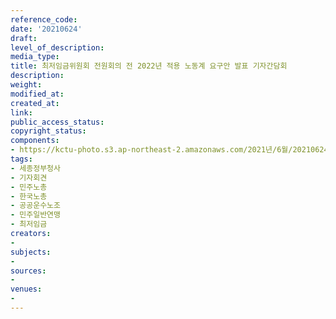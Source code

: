 ```yaml
---
reference_code: 
date: '20210624'
draft: 
level_of_description: 
media_type: 
title: 최저임금위원회 전원회의 전 2022년 적용 노동계 요구안 발표 기자간담회
description: 
weight: 
modified_at: 
created_at: 
link: 
public_access_status: 
copyright_status: 
components:
- https://kctu-photo.s3.ap-northeast-2.amazonaws.com/2021년/6월/20210624-최저임금위원회+전원회의+전+2022년+적용+노동계+요구안+발표+기자간담회_세종정부청사_기자회견_민주노총_한국노총_공공운수노조_민주일반연맹_최저임금/_R621798.jpg
tags:
- 세종정부청사
- 기자회견
- 민주노총
- 한국노총
- 공공운수노조
- 민주일반연맹
- 최저임금
creators:
- 
subjects:
- 
sources:
- 
venues:
- 
---
```

